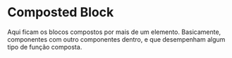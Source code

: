# Composted Block

Aqui ficam os blocos compostos por mais de um elemento. Basicamente, componentes com outro componentes dentro, e que desempenham algum tipo de função composta.

